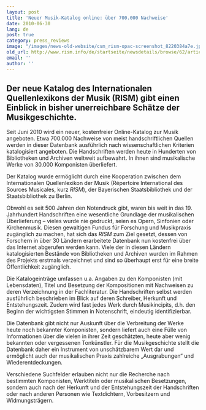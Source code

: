 ```yaml
---
layout: post
title: 'Neuer Musik-Katalog online: über 700.000 Nachweise'
date: 2010-06-30
lang: de
post: true
category: press_reviews
image: "/images/news-old-website/csm_rism-opac-screenshot_8220384a7e.jpg"
old_url: http://www.rism.info/de/startseite/newsdetails/browse/62/article/64/new-online-music-catalogue-over-700000-entries.html
email: ''
author: ''
---
```


## Der neue Katalog des Internationalen Quellenlexikons der Musik (RISM) gibt einen Einblick in bisher unerreichbare Schätze der Musikgeschichte.

Seit Juni 2010 wird ein neuer, kostenfreier Online-Katalog zur Musik angeboten. Etwa 700.000 Nachweise von meist handschriftlichen Quellen werden in dieser Datenbank ausführlich nach wissenschaftlichen Kriterien katalogisiert angeboten. Die Handschriften werden heute in Hunderten von Bibliotheken und Archiven weltweit aufbewahrt. In ihnen sind musikalische Werke von 30.000 Komponisten überliefert.

Der Katalog wurde ermöglicht durch eine Kooperation zwischen dem Internationalen Quellenlexikon der Musik (Répertoire International des Sources Musicales, kurz _RISM_), der Bayerischen Staatsbibliothek und der Staatsbibliothek zu Berlin.

Obwohl es seit 500 Jahren den Notendruck gibt, waren bis weit in das 19. Jahrhundert Handschriften eine wesentliche Grundlage der musikalischen Überlieferung – vieles wurde nie gedruckt, seien es Opern, Sinfonien oder Kirchenmusik. Diesen gewaltigen Fundus für Forschung und Musikpraxis zugänglich zu machen, hat sich das _RISM_ zum Ziel gesetzt, dessen von Forschern in über 30 Ländern erarbeitete Datenbank nun kostenfrei über das Internet abgerufen werden kann. Viele der in diesen Ländern katalogisierten Bestände von Bibliotheken und Archiven wurden im Rahmen des Projekts erstmals verzeichnet und sind so überhaupt erst für eine breite Öffentlichkeit zugänglich.

Die Katalogeinträge umfassen u.a. Angaben zu den Komponisten (mit Lebensdaten), Titel und Besetzung der Kompositionen mit Nachweisen zu deren Verzeichnung in der Fachliteratur. Die Handschriften selbst werden ausführlich beschrieben im Blick auf deren Schreiber, Herkunft und Entstehungszeit. Zudem wird fast jedes Werk durch Musikincipits, d.h. den Beginn der wichtigsten Stimmen in Notenschrift, eindeutig identifizierbar.

Die Datenbank gibt nicht nur Auskunft über die Verbreitung der Werke heute noch bekannter Komponisten, sondern liefert auch eine Fülle von Informationen über die vielen in ihrer Zeit geschätzten, heute aber wenig bekannten oder vergessenen Tonkünstler. Für die Musikgeschichte stellt die Datenbank daher ein Instrument von unschätzbarem Wert dar und ermöglicht auch der musikalischen Praxis zahlreiche „Ausgrabungen“ und Wiederentdeckungen.

Verschiedene Suchfelder erlauben nicht nur die Recherche nach bestimmten Komponisten, Werktiteln oder musikalischen Besetzungen, sondern auch nach der Herkunft und der Entstehungszeit der Handschriften oder nach anderen Personen wie Textdichtern, Vorbesitzern und Widmungsträgern.